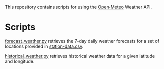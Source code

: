 This repository contains scripts for using the [Open-Meteo](https://open-meteo.com/) Weather API.

# Scripts
[forecast_weather.py](./forecast_weather.py) retrieves the 7-day daily weather forecasts for a set of locations provided in [station-data.csv](./station-data.csv).

[historical_weather.py](./historical_weather.py) retrieves historical weather data for a given latitude and longitude.


